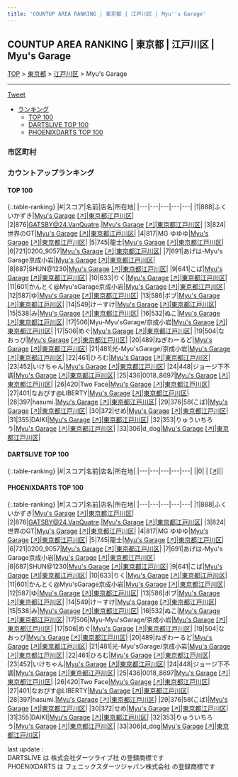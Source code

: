 ```yaml
---
title: 'COUNTUP AREA RANKING | 東京都 | 江戸川区 | Myu''s Garage'
---
```

## COUNTUP AREA RANKING | 東京都 | 江戸川区 | Myu's Garage

[TOP](/darts/rank/) > [東京都](/darts/rank/東京都/) > [江戸川区](/darts/rank/東京都/江戸川区/) > Myu's Garage

___

<a href="https://twitter.com/share?ref_src=twsrc%5Etfw" data-text="COUNTUP AREA RANKING | 東京都江戸川区Myu's Garage" class="twitter-share-button" data-hashtags="DARTSLIVE,PHOENIXDARTS,darts,ダーツ" data-show-count="false">Tweet</a>

* [ランキング](#カウントアップランキング)
    * [TOP 100](#top-100)
    * [DARTSLIVE TOP 100](#dartslive-top-100)
    * [PHOENIXDARTS TOP 100](#phoenixdarts-top-100)

### 市区町村

<ul>

</ul>

### カウントアップランキング

#### TOP 100



{:.table-ranking}
|#|スコア|名前|店名|所在地|
|---|---|---|---|---|
|1|888|<span class="rank-name-pd">ふくいかずき</span>|<a href="/darts/rank/shops/95098.html">Myu's Garage</a> <a href="https://vs.phoenixdarts.com/jp/shop/shopDetailInfo/s_95098?s_seq=95098">[↗]</a>|<a href="/darts/rank/東京都/江戸川区">東京都江戸川区</a>|
|2|876|<span class="rank-name-pd">GATSBY@24.VanQuatre.</span>|<a href="/darts/rank/shops/95098.html">Myu's Garage</a> <a href="https://vs.phoenixdarts.com/jp/shop/shopDetailInfo/s_95098?s_seq=95098">[↗]</a>|<a href="/darts/rank/東京都/江戸川区">東京都江戸川区</a>|
|3|824|<span class="rank-name-pd">世界のGT</span>|<a href="/darts/rank/shops/95098.html">Myu's Garage</a> <a href="https://vs.phoenixdarts.com/jp/shop/shopDetailInfo/s_95098?s_seq=95098">[↗]</a>|<a href="/darts/rank/東京都/江戸川区">東京都江戸川区</a>|
|4|817|<span class="rank-name-pd">MG ゆゆゆ</span>|<a href="/darts/rank/shops/95098.html">Myu's Garage</a> <a href="https://vs.phoenixdarts.com/jp/shop/shopDetailInfo/s_95098?s_seq=95098">[↗]</a>|<a href="/darts/rank/東京都/江戸川区">東京都江戸川区</a>|
|5|745|<span class="rank-name-pd">龍士</span>|<a href="/darts/rank/shops/95098.html">Myu's Garage</a> <a href="https://vs.phoenixdarts.com/jp/shop/shopDetailInfo/s_95098?s_seq=95098">[↗]</a>|<a href="/darts/rank/東京都/江戸川区">東京都江戸川区</a>|
|6|721|<span class="rank-name-pd">0200_9057</span>|<a href="/darts/rank/shops/95098.html">Myu's Garage</a> <a href="https://vs.phoenixdarts.com/jp/shop/shopDetailInfo/s_95098?s_seq=95098">[↗]</a>|<a href="/darts/rank/東京都/江戸川区">東京都江戸川区</a>|
|7|691|<span class="rank-name-pd">あげは-Myu&#x27;s Garage京成小岩</span>|<a href="/darts/rank/shops/95098.html">Myu's Garage</a> <a href="https://vs.phoenixdarts.com/jp/shop/shopDetailInfo/s_95098?s_seq=95098">[↗]</a>|<a href="/darts/rank/東京都/江戸川区">東京都江戸川区</a>|
|8|687|<span class="rank-name-pd">SHUN@1230</span>|<a href="/darts/rank/shops/95098.html">Myu's Garage</a> <a href="https://vs.phoenixdarts.com/jp/shop/shopDetailInfo/s_95098?s_seq=95098">[↗]</a>|<a href="/darts/rank/東京都/江戸川区">東京都江戸川区</a>|
|9|641|<span class="rank-name-pd">こば</span>|<a href="/darts/rank/shops/95098.html">Myu's Garage</a> <a href="https://vs.phoenixdarts.com/jp/shop/shopDetailInfo/s_95098?s_seq=95098">[↗]</a>|<a href="/darts/rank/東京都/江戸川区">東京都江戸川区</a>|
|10|633|<span class="rank-name-pd">りく</span>|<a href="/darts/rank/shops/95098.html">Myu's Garage</a> <a href="https://vs.phoenixdarts.com/jp/shop/shopDetailInfo/s_95098?s_seq=95098">[↗]</a>|<a href="/darts/rank/東京都/江戸川区">東京都江戸川区</a>|
|11|601|<span class="rank-name-pd">かんとく@Myu&#x27;sGarage京成小岩</span>|<a href="/darts/rank/shops/95098.html">Myu's Garage</a> <a href="https://vs.phoenixdarts.com/jp/shop/shopDetailInfo/s_95098?s_seq=95098">[↗]</a>|<a href="/darts/rank/東京都/江戸川区">東京都江戸川区</a>|
|12|587|<span class="rank-name-pd">ゆ</span>|<a href="/darts/rank/shops/95098.html">Myu's Garage</a> <a href="https://vs.phoenixdarts.com/jp/shop/shopDetailInfo/s_95098?s_seq=95098">[↗]</a>|<a href="/darts/rank/東京都/江戸川区">東京都江戸川区</a>|
|13|586|<span class="rank-name-pd">ボブ</span>|<a href="/darts/rank/shops/95098.html">Myu's Garage</a> <a href="https://vs.phoenixdarts.com/jp/shop/shopDetailInfo/s_95098?s_seq=95098">[↗]</a>|<a href="/darts/rank/東京都/江戸川区">東京都江戸川区</a>|
|14|549|<span class="rank-name-pd">けーすけ</span>|<a href="/darts/rank/shops/95098.html">Myu's Garage</a> <a href="https://vs.phoenixdarts.com/jp/shop/shopDetailInfo/s_95098?s_seq=95098">[↗]</a>|<a href="/darts/rank/東京都/江戸川区">東京都江戸川区</a>|
|15|538|<span class="rank-name-pd">み</span>|<a href="/darts/rank/shops/95098.html">Myu's Garage</a> <a href="https://vs.phoenixdarts.com/jp/shop/shopDetailInfo/s_95098?s_seq=95098">[↗]</a>|<a href="/darts/rank/東京都/江戸川区">東京都江戸川区</a>|
|16|532|<span class="rank-name-pd">ぬこ</span>|<a href="/darts/rank/shops/95098.html">Myu's Garage</a> <a href="https://vs.phoenixdarts.com/jp/shop/shopDetailInfo/s_95098?s_seq=95098">[↗]</a>|<a href="/darts/rank/東京都/江戸川区">東京都江戸川区</a>|
|17|506|<span class="rank-name-pd">Myu-Myu&#x27;sGarage/京成小岩</span>|<a href="/darts/rank/shops/95098.html">Myu's Garage</a> <a href="https://vs.phoenixdarts.com/jp/shop/shopDetailInfo/s_95098?s_seq=95098">[↗]</a>|<a href="/darts/rank/東京都/江戸川区">東京都江戸川区</a>|
|17|506|<span class="rank-name-pd">めぐ</span>|<a href="/darts/rank/shops/95098.html">Myu's Garage</a> <a href="https://vs.phoenixdarts.com/jp/shop/shopDetailInfo/s_95098?s_seq=95098">[↗]</a>|<a href="/darts/rank/東京都/江戸川区">東京都江戸川区</a>|
|19|504|<span class="rank-name-pd">なおっぴ</span>|<a href="/darts/rank/shops/95098.html">Myu's Garage</a> <a href="https://vs.phoenixdarts.com/jp/shop/shopDetailInfo/s_95098?s_seq=95098">[↗]</a>|<a href="/darts/rank/東京都/江戸川区">東京都江戸川区</a>|
|20|489|<span class="rank-name-pd">ねぎわーるど</span>|<a href="/darts/rank/shops/95098.html">Myu's Garage</a> <a href="https://vs.phoenixdarts.com/jp/shop/shopDetailInfo/s_95098?s_seq=95098">[↗]</a>|<a href="/darts/rank/東京都/江戸川区">東京都江戸川区</a>|
|21|481|<span class="rank-name-pd">光-Myu&#x27;sGarage/京成小岩</span>|<a href="/darts/rank/shops/95098.html">Myu's Garage</a> <a href="https://vs.phoenixdarts.com/jp/shop/shopDetailInfo/s_95098?s_seq=95098">[↗]</a>|<a href="/darts/rank/東京都/江戸川区">東京都江戸川区</a>|
|22|461|<span class="rank-name-pd">ひろむ</span>|<a href="/darts/rank/shops/95098.html">Myu's Garage</a> <a href="https://vs.phoenixdarts.com/jp/shop/shopDetailInfo/s_95098?s_seq=95098">[↗]</a>|<a href="/darts/rank/東京都/江戸川区">東京都江戸川区</a>|
|23|452|<span class="rank-name-pd">いけちゃん</span>|<a href="/darts/rank/shops/95098.html">Myu's Garage</a> <a href="https://vs.phoenixdarts.com/jp/shop/shopDetailInfo/s_95098?s_seq=95098">[↗]</a>|<a href="/darts/rank/東京都/江戸川区">東京都江戸川区</a>|
|24|448|<span class="rank-name-pd">ジョージ下不調</span>|<a href="/darts/rank/shops/95098.html">Myu's Garage</a> <a href="https://vs.phoenixdarts.com/jp/shop/shopDetailInfo/s_95098?s_seq=95098">[↗]</a>|<a href="/darts/rank/東京都/江戸川区">東京都江戸川区</a>|
|25|436|<span class="rank-name-pd">0018_8697</span>|<a href="/darts/rank/shops/95098.html">Myu's Garage</a> <a href="https://vs.phoenixdarts.com/jp/shop/shopDetailInfo/s_95098?s_seq=95098">[↗]</a>|<a href="/darts/rank/東京都/江戸川区">東京都江戸川区</a>|
|26|420|<span class="rank-name-pd">Two Face</span>|<a href="/darts/rank/shops/95098.html">Myu's Garage</a> <a href="https://vs.phoenixdarts.com/jp/shop/shopDetailInfo/s_95098?s_seq=95098">[↗]</a>|<a href="/darts/rank/東京都/江戸川区">東京都江戸川区</a>|
|27|401|<span class="rank-name-pd">なおぴす@LIBERTY</span>|<a href="/darts/rank/shops/95098.html">Myu's Garage</a> <a href="https://vs.phoenixdarts.com/jp/shop/shopDetailInfo/s_95098?s_seq=95098">[↗]</a>|<a href="/darts/rank/東京都/江戸川区">東京都江戸川区</a>|
|28|397|<span class="rank-name-pd">hasumi.</span>|<a href="/darts/rank/shops/95098.html">Myu's Garage</a> <a href="https://vs.phoenixdarts.com/jp/shop/shopDetailInfo/s_95098?s_seq=95098">[↗]</a>|<a href="/darts/rank/東京都/江戸川区">東京都江戸川区</a>|
|29|376|<span class="rank-name-pd">58(こば)</span>|<a href="/darts/rank/shops/95098.html">Myu's Garage</a> <a href="https://vs.phoenixdarts.com/jp/shop/shopDetailInfo/s_95098?s_seq=95098">[↗]</a>|<a href="/darts/rank/東京都/江戸川区">東京都江戸川区</a>|
|30|372|<span class="rank-name-pd">せめ</span>|<a href="/darts/rank/shops/95098.html">Myu's Garage</a> <a href="https://vs.phoenixdarts.com/jp/shop/shopDetailInfo/s_95098?s_seq=95098">[↗]</a>|<a href="/darts/rank/東京都/江戸川区">東京都江戸川区</a>|
|31|355|<span class="rank-name-pd">DAIKI</span>|<a href="/darts/rank/shops/95098.html">Myu's Garage</a> <a href="https://vs.phoenixdarts.com/jp/shop/shopDetailInfo/s_95098?s_seq=95098">[↗]</a>|<a href="/darts/rank/東京都/江戸川区">東京都江戸川区</a>|
|32|353|<span class="rank-name-pd">りゅういちろう</span>|<a href="/darts/rank/shops/95098.html">Myu's Garage</a> <a href="https://vs.phoenixdarts.com/jp/shop/shopDetailInfo/s_95098?s_seq=95098">[↗]</a>|<a href="/darts/rank/東京都/江戸川区">東京都江戸川区</a>|
|33|306|<span class="rank-name-pd">d_dog</span>|<a href="/darts/rank/shops/95098.html">Myu's Garage</a> <a href="https://vs.phoenixdarts.com/jp/shop/shopDetailInfo/s_95098?s_seq=95098">[↗]</a>|<a href="/darts/rank/東京都/江戸川区">東京都江戸川区</a>|


#### DARTSLIVE TOP 100



{:.table-ranking}
|#|スコア|名前|店名|所在地|
|---|---|---|---|---|
||0|<span class="rank-name-dl"> </span>|<a href="/darts/rank/shops/.html"></a> <a href="">[↗]</a>|<a href="/darts/rank//"></a>|


#### PHOENIXDARTS TOP 100



{:.table-ranking}
|#|スコア|名前|店名|所在地|
|---|---|---|---|---|
|1|888|<span class="rank-name-pd">ふくいかずき</span>|<a href="/darts/rank/shops/95098.html">Myu's Garage</a> <a href="https://vs.phoenixdarts.com/jp/shop/shopDetailInfo/s_95098?s_seq=95098">[↗]</a>|<a href="/darts/rank/東京都/江戸川区">東京都江戸川区</a>|
|2|876|<span class="rank-name-pd">GATSBY@24.VanQuatre.</span>|<a href="/darts/rank/shops/95098.html">Myu's Garage</a> <a href="https://vs.phoenixdarts.com/jp/shop/shopDetailInfo/s_95098?s_seq=95098">[↗]</a>|<a href="/darts/rank/東京都/江戸川区">東京都江戸川区</a>|
|3|824|<span class="rank-name-pd">世界のGT</span>|<a href="/darts/rank/shops/95098.html">Myu's Garage</a> <a href="https://vs.phoenixdarts.com/jp/shop/shopDetailInfo/s_95098?s_seq=95098">[↗]</a>|<a href="/darts/rank/東京都/江戸川区">東京都江戸川区</a>|
|4|817|<span class="rank-name-pd">MG ゆゆゆ</span>|<a href="/darts/rank/shops/95098.html">Myu's Garage</a> <a href="https://vs.phoenixdarts.com/jp/shop/shopDetailInfo/s_95098?s_seq=95098">[↗]</a>|<a href="/darts/rank/東京都/江戸川区">東京都江戸川区</a>|
|5|745|<span class="rank-name-pd">龍士</span>|<a href="/darts/rank/shops/95098.html">Myu's Garage</a> <a href="https://vs.phoenixdarts.com/jp/shop/shopDetailInfo/s_95098?s_seq=95098">[↗]</a>|<a href="/darts/rank/東京都/江戸川区">東京都江戸川区</a>|
|6|721|<span class="rank-name-pd">0200_9057</span>|<a href="/darts/rank/shops/95098.html">Myu's Garage</a> <a href="https://vs.phoenixdarts.com/jp/shop/shopDetailInfo/s_95098?s_seq=95098">[↗]</a>|<a href="/darts/rank/東京都/江戸川区">東京都江戸川区</a>|
|7|691|<span class="rank-name-pd">あげは-Myu&#x27;s Garage京成小岩</span>|<a href="/darts/rank/shops/95098.html">Myu's Garage</a> <a href="https://vs.phoenixdarts.com/jp/shop/shopDetailInfo/s_95098?s_seq=95098">[↗]</a>|<a href="/darts/rank/東京都/江戸川区">東京都江戸川区</a>|
|8|687|<span class="rank-name-pd">SHUN@1230</span>|<a href="/darts/rank/shops/95098.html">Myu's Garage</a> <a href="https://vs.phoenixdarts.com/jp/shop/shopDetailInfo/s_95098?s_seq=95098">[↗]</a>|<a href="/darts/rank/東京都/江戸川区">東京都江戸川区</a>|
|9|641|<span class="rank-name-pd">こば</span>|<a href="/darts/rank/shops/95098.html">Myu's Garage</a> <a href="https://vs.phoenixdarts.com/jp/shop/shopDetailInfo/s_95098?s_seq=95098">[↗]</a>|<a href="/darts/rank/東京都/江戸川区">東京都江戸川区</a>|
|10|633|<span class="rank-name-pd">りく</span>|<a href="/darts/rank/shops/95098.html">Myu's Garage</a> <a href="https://vs.phoenixdarts.com/jp/shop/shopDetailInfo/s_95098?s_seq=95098">[↗]</a>|<a href="/darts/rank/東京都/江戸川区">東京都江戸川区</a>|
|11|601|<span class="rank-name-pd">かんとく@Myu&#x27;sGarage京成小岩</span>|<a href="/darts/rank/shops/95098.html">Myu's Garage</a> <a href="https://vs.phoenixdarts.com/jp/shop/shopDetailInfo/s_95098?s_seq=95098">[↗]</a>|<a href="/darts/rank/東京都/江戸川区">東京都江戸川区</a>|
|12|587|<span class="rank-name-pd">ゆ</span>|<a href="/darts/rank/shops/95098.html">Myu's Garage</a> <a href="https://vs.phoenixdarts.com/jp/shop/shopDetailInfo/s_95098?s_seq=95098">[↗]</a>|<a href="/darts/rank/東京都/江戸川区">東京都江戸川区</a>|
|13|586|<span class="rank-name-pd">ボブ</span>|<a href="/darts/rank/shops/95098.html">Myu's Garage</a> <a href="https://vs.phoenixdarts.com/jp/shop/shopDetailInfo/s_95098?s_seq=95098">[↗]</a>|<a href="/darts/rank/東京都/江戸川区">東京都江戸川区</a>|
|14|549|<span class="rank-name-pd">けーすけ</span>|<a href="/darts/rank/shops/95098.html">Myu's Garage</a> <a href="https://vs.phoenixdarts.com/jp/shop/shopDetailInfo/s_95098?s_seq=95098">[↗]</a>|<a href="/darts/rank/東京都/江戸川区">東京都江戸川区</a>|
|15|538|<span class="rank-name-pd">み</span>|<a href="/darts/rank/shops/95098.html">Myu's Garage</a> <a href="https://vs.phoenixdarts.com/jp/shop/shopDetailInfo/s_95098?s_seq=95098">[↗]</a>|<a href="/darts/rank/東京都/江戸川区">東京都江戸川区</a>|
|16|532|<span class="rank-name-pd">ぬこ</span>|<a href="/darts/rank/shops/95098.html">Myu's Garage</a> <a href="https://vs.phoenixdarts.com/jp/shop/shopDetailInfo/s_95098?s_seq=95098">[↗]</a>|<a href="/darts/rank/東京都/江戸川区">東京都江戸川区</a>|
|17|506|<span class="rank-name-pd">Myu-Myu&#x27;sGarage/京成小岩</span>|<a href="/darts/rank/shops/95098.html">Myu's Garage</a> <a href="https://vs.phoenixdarts.com/jp/shop/shopDetailInfo/s_95098?s_seq=95098">[↗]</a>|<a href="/darts/rank/東京都/江戸川区">東京都江戸川区</a>|
|17|506|<span class="rank-name-pd">めぐ</span>|<a href="/darts/rank/shops/95098.html">Myu's Garage</a> <a href="https://vs.phoenixdarts.com/jp/shop/shopDetailInfo/s_95098?s_seq=95098">[↗]</a>|<a href="/darts/rank/東京都/江戸川区">東京都江戸川区</a>|
|19|504|<span class="rank-name-pd">なおっぴ</span>|<a href="/darts/rank/shops/95098.html">Myu's Garage</a> <a href="https://vs.phoenixdarts.com/jp/shop/shopDetailInfo/s_95098?s_seq=95098">[↗]</a>|<a href="/darts/rank/東京都/江戸川区">東京都江戸川区</a>|
|20|489|<span class="rank-name-pd">ねぎわーるど</span>|<a href="/darts/rank/shops/95098.html">Myu's Garage</a> <a href="https://vs.phoenixdarts.com/jp/shop/shopDetailInfo/s_95098?s_seq=95098">[↗]</a>|<a href="/darts/rank/東京都/江戸川区">東京都江戸川区</a>|
|21|481|<span class="rank-name-pd">光-Myu&#x27;sGarage/京成小岩</span>|<a href="/darts/rank/shops/95098.html">Myu's Garage</a> <a href="https://vs.phoenixdarts.com/jp/shop/shopDetailInfo/s_95098?s_seq=95098">[↗]</a>|<a href="/darts/rank/東京都/江戸川区">東京都江戸川区</a>|
|22|461|<span class="rank-name-pd">ひろむ</span>|<a href="/darts/rank/shops/95098.html">Myu's Garage</a> <a href="https://vs.phoenixdarts.com/jp/shop/shopDetailInfo/s_95098?s_seq=95098">[↗]</a>|<a href="/darts/rank/東京都/江戸川区">東京都江戸川区</a>|
|23|452|<span class="rank-name-pd">いけちゃん</span>|<a href="/darts/rank/shops/95098.html">Myu's Garage</a> <a href="https://vs.phoenixdarts.com/jp/shop/shopDetailInfo/s_95098?s_seq=95098">[↗]</a>|<a href="/darts/rank/東京都/江戸川区">東京都江戸川区</a>|
|24|448|<span class="rank-name-pd">ジョージ下不調</span>|<a href="/darts/rank/shops/95098.html">Myu's Garage</a> <a href="https://vs.phoenixdarts.com/jp/shop/shopDetailInfo/s_95098?s_seq=95098">[↗]</a>|<a href="/darts/rank/東京都/江戸川区">東京都江戸川区</a>|
|25|436|<span class="rank-name-pd">0018_8697</span>|<a href="/darts/rank/shops/95098.html">Myu's Garage</a> <a href="https://vs.phoenixdarts.com/jp/shop/shopDetailInfo/s_95098?s_seq=95098">[↗]</a>|<a href="/darts/rank/東京都/江戸川区">東京都江戸川区</a>|
|26|420|<span class="rank-name-pd">Two Face</span>|<a href="/darts/rank/shops/95098.html">Myu's Garage</a> <a href="https://vs.phoenixdarts.com/jp/shop/shopDetailInfo/s_95098?s_seq=95098">[↗]</a>|<a href="/darts/rank/東京都/江戸川区">東京都江戸川区</a>|
|27|401|<span class="rank-name-pd">なおぴす@LIBERTY</span>|<a href="/darts/rank/shops/95098.html">Myu's Garage</a> <a href="https://vs.phoenixdarts.com/jp/shop/shopDetailInfo/s_95098?s_seq=95098">[↗]</a>|<a href="/darts/rank/東京都/江戸川区">東京都江戸川区</a>|
|28|397|<span class="rank-name-pd">hasumi.</span>|<a href="/darts/rank/shops/95098.html">Myu's Garage</a> <a href="https://vs.phoenixdarts.com/jp/shop/shopDetailInfo/s_95098?s_seq=95098">[↗]</a>|<a href="/darts/rank/東京都/江戸川区">東京都江戸川区</a>|
|29|376|<span class="rank-name-pd">58(こば)</span>|<a href="/darts/rank/shops/95098.html">Myu's Garage</a> <a href="https://vs.phoenixdarts.com/jp/shop/shopDetailInfo/s_95098?s_seq=95098">[↗]</a>|<a href="/darts/rank/東京都/江戸川区">東京都江戸川区</a>|
|30|372|<span class="rank-name-pd">せめ</span>|<a href="/darts/rank/shops/95098.html">Myu's Garage</a> <a href="https://vs.phoenixdarts.com/jp/shop/shopDetailInfo/s_95098?s_seq=95098">[↗]</a>|<a href="/darts/rank/東京都/江戸川区">東京都江戸川区</a>|
|31|355|<span class="rank-name-pd">DAIKI</span>|<a href="/darts/rank/shops/95098.html">Myu's Garage</a> <a href="https://vs.phoenixdarts.com/jp/shop/shopDetailInfo/s_95098?s_seq=95098">[↗]</a>|<a href="/darts/rank/東京都/江戸川区">東京都江戸川区</a>|
|32|353|<span class="rank-name-pd">りゅういちろう</span>|<a href="/darts/rank/shops/95098.html">Myu's Garage</a> <a href="https://vs.phoenixdarts.com/jp/shop/shopDetailInfo/s_95098?s_seq=95098">[↗]</a>|<a href="/darts/rank/東京都/江戸川区">東京都江戸川区</a>|
|33|306|<span class="rank-name-pd">d_dog</span>|<a href="/darts/rank/shops/95098.html">Myu's Garage</a> <a href="https://vs.phoenixdarts.com/jp/shop/shopDetailInfo/s_95098?s_seq=95098">[↗]</a>|<a href="/darts/rank/東京都/江戸川区">東京都江戸川区</a>|


<div class="footer border-top border-gray-light mt-5 pt-3 text-right text-gray">
    last update : <span style="font-weight: italic" id="foot_last_modified"></span><br />
    DARTSLIVE は 株式会社ダーツライブ社 の登録商標です<br />
    PHOENIXDARTS は フェニックスダーツジャパン株式会社 の登録商標です<br />
</div>

<script src="https://cdnjs.cloudflare.com/ajax/libs/jquery.tablesorter/2.31.3/js/jquery.tablesorter.min.js" integrity="sha512-qzgd5cYSZcosqpzpn7zF2ZId8f/8CHmFKZ8j7mU4OUXTNRd5g+ZHBPsgKEwoqxCtdQvExE5LprwwPAgoicguNg==" crossorigin="anonymous" referrerpolicy="no-referrer"></script>
<link rel="stylesheet" href="https://cdnjs.cloudflare.com/ajax/libs/jquery.tablesorter/2.31.3/css/theme.default.min.css" integrity="sha512-wghhOJkjQX0Lh3NSWvNKeZ0ZpNn+SPVXX1Qyc9OCaogADktxrBiBdKGDoqVUOyhStvMBmJQ8ZdMHiR3wuEq8+w==" crossorigin="anonymous" referrerpolicy="no-referrer" />
<script>
$(function() {
    $(".table-ranking").tablesorter({sortList:[[0, 0]]});
    $("#foot_last_modified").text(formatDate(new Date(document.lastModified), 'yyyy-MM-dd HH:mm:ss'));
});
</script>

<script async src="https://platform.twitter.com/widgets.js" charset="utf-8"></script>